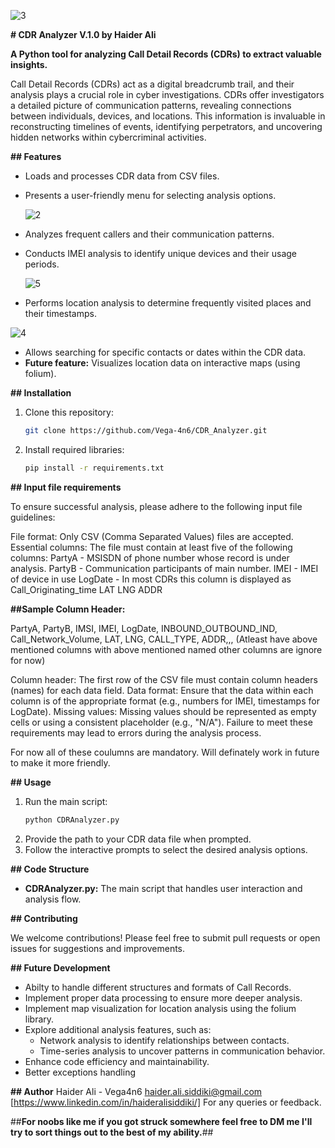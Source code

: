 
![3](https://github.com/Vega-4n6/CDR_Analyzer/assets/84527483/407b82d1-3065-45ad-891b-2b5efcdc3b79)

**# CDR Analyzer V.1.0 by Haider Ali**

**A Python tool for analyzing Call Detail Records (CDRs) to extract valuable insights.**

Call Detail Records (CDRs) act as a digital breadcrumb trail, and their analysis plays a crucial role in cyber investigations. CDRs offer investigators a detailed picture of communication patterns, revealing connections between individuals, devices, and locations. This information is invaluable in reconstructing timelines of events, identifying perpetrators, and uncovering hidden networks within cybercriminal activities.

**## Features**

- Loads and processes CDR data from CSV files.
- Presents a user-friendly menu for selecting analysis options.

  ![2](https://github.com/Vega-4n6/CDR_Analyzer/assets/84527483/261c1331-ffed-460e-98a0-db760673cb0a)

- Analyzes frequent callers and their communication patterns.
- Conducts IMEI analysis to identify unique devices and their usage periods.


  ![5](https://github.com/Vega-4n6/CDR_Analyzer/assets/84527483/ffe2c32d-6e82-413d-b34f-b2bf4dd7fadc)

- Performs location analysis to determine frequently visited places and their timestamps.

![4](https://github.com/Vega-4n6/CDR_Analyzer/assets/84527483/0a799eec-da33-403e-9d8b-0489e5047b0a)

  
- Allows searching for specific contacts or dates within the CDR data.
- **Future feature:** Visualizes location data on interactive maps (using folium).

**## Installation**

1. Clone this repository:
   ```bash
   git clone https://github.com/Vega-4n6/CDR_Analyzer.git
   ```
2. Install required libraries:
   ```bash
   pip install -r requirements.txt
   ```
**## Input file requirements**

To ensure successful analysis, please adhere to the following input file guidelines:

File format: Only CSV (Comma Separated Values) files are accepted.
Essential columns: The file must contain at least five of the following columns:
PartyA    - MSISDN of phone number whose record is under analysis.
PartyB    - Communication participants of main number. 
IMEI      - IMEI of device in use
LogDate   - In most CDRs this column is displayed as Call_Originating_time 
LAT
LNG
ADDR

**##Sample Column Header:** 

PartyA,   PartyB,   IMSI,   IMEI,   LogDate,   INBOUND_OUTBOUND_IND,   Call_Network_Volume,   LAT,   LNG,   CALL_TYPE,   ADDR,,, 
(Atleast have above mentioned columns with above mentioned named other columns are ignore for now)

Column header: The first row of the CSV file must contain column headers (names) for each data field.
Data format: Ensure that the data within each column is of the appropriate format (e.g., numbers for IMEI, timestamps for LogDate).
Missing values: Missing values should be represented as empty cells or using a consistent placeholder (e.g., "N/A").
Failure to meet these requirements may lead to errors during the analysis process.

For now all of these coulumns are mandatory. Will definately work in future to make it more friendly.

**## Usage**

1. Run the main script:
   ```bash
   python CDRAnalyzer.py
   ```
2. Provide the path to your CDR data file when prompted.
3. Follow the interactive prompts to select the desired analysis options.

**## Code Structure**

- **CDRAnalyzer.py:** The main script that handles user interaction and analysis flow.

**## Contributing**

We welcome contributions! Please feel free to submit pull requests or open issues for suggestions and improvements.

**## Future Development**

- Abilty to handle different structures and formats of Call Records.
- Implement proper data processing to ensure more deeper analysis.
- Implement map visualization for location analysis using the folium library.
- Explore additional analysis features, such as:
    - Network analysis to identify relationships between contacts.
    - Time-series analysis to uncover patterns in communication behavior.
- Enhance code efficiency and maintainability.
- Better exceptions handling
  
**## Author**
Haider Ali - Vega4n6
haider.ali.siddiki@gmail.com
[https://www.linkedin.com/in/haideralisiddiki/]
For any queries or feedback.


##**For noobs like me if you got struck somewhere feel free to DM me I'll try to sort things out to the best of my ability.**##

